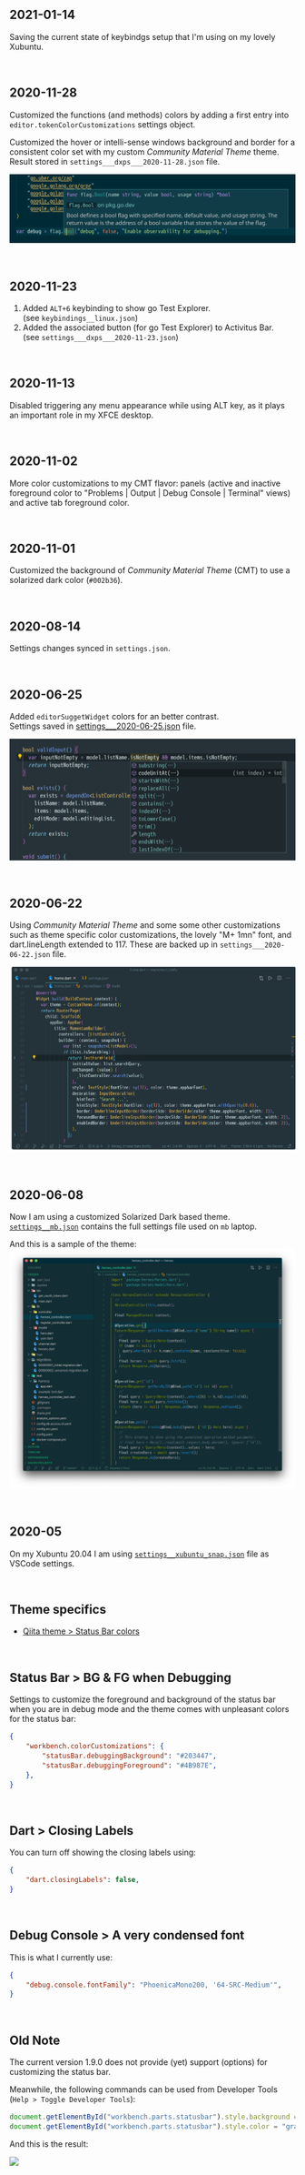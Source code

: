 


## 2021-01-14

Saving the current state of keybindgs setup that I'm using on my lovely Xubuntu.


<br/>

## 2020-11-28

Customized the functions (and methods) colors by adding a first entry into `editor.tokenColorCustomizations` settings object.

Customized the hover or intelli-sense windows background and border for a consistent color set with my custom _Community Material Theme_ theme. Result stored in `settings___dxps___2020-11-28.json` file.

![](./images/2020-11-28___doc_windows_bg_border.png)

<br/>

## 2020-11-23

1. Added `ALT+6` keybinding to show go Test Explorer.<br/>(see `keybindings__linux.json`)
1. Added the associated button (for go Test Explorer) to Activitus Bar.<br/>(see `settings___dxps___2020-11-23.json`)

<br/>

## 2020-11-13

Disabled triggering any menu appearance while using ALT key, as it plays an important role in my XFCE desktop.

<br/>

## 2020-11-02

More color customizations to my CMT flavor: panels (active and inactive foreground color to "Problems | Output | Debug Console | Terminal" views) and active tab foreground color.

<br/>

## 2020-11-01

Customized the background of _Community Material Theme_ (CMT) to use a solarized dark color (`#002b36`).

<br/>

## 2020-08-14

Settings changes synced in `settings.json`.

<br/>

## 2020-06-25


Added `editorSuggetWidget` colors for an better contrast.<br/>
Settings saved in [settings___2020-06-25.json](./settings___2020-06-25.json) file.

![sample](./images/2020-06-25_editorSuggestWidget_colors.png)



<br/>

## 2020-06-22

Using _Community Material Theme_ and some some other customizations such as theme specific color customizations, the lovely "M+ 1mn" font, and dart.lineLength extended to 117. These are backed up in `settings___2020-06-22.json` file.

![Sample screenshot](./images/2020-06-22_23h55m.png)



<br/>

## 2020-06-08

Now I am using a customized Solarized Dark based theme.<br/>
[`settings__mb.json`](./settings__mb.json) contains the full settings file used on `mb` laptop.

And this is a sample of the theme:
![my custom Solarized Dark](./images/my_custom_solarized_dark.png)


<br/>

## 2020-05

On my Xubuntu 20.04 I am using [`settings__xubuntu_snap.json`](./settings__xubuntu_snap.json) file as VSCode settings.


<br/>

## Theme specifics

- [Qiita theme > Status Bar colors](qiita_theme.md)

<br/>

## Status Bar > BG & FG when Debugging

Settings to customize the foreground and background of the status bar when you are in debug mode and the theme comes with unpleasant colors for the status bar:

```json
{
    "workbench.colorCustomizations": {
        "statusBar.debuggingBackground": "#203447",
        "statusBar.debuggingForeground": "#4B987E",
    },
}
```



<br/>

## Dart > Closing Labels

You can turn off showing the closing labels using:
```json
{
    "dart.closingLabels": false,
}
```



<br/>

## Debug Console > A very condensed font

This is what I currently use:
```json
{
    "debug.console.fontFamily": "PhoenicaMono200, '64-SRC-Medium'",
}
```



<br/>

## Old Note

The current version 1.9.0 does not provide (yet) support (options) for customizing the status bar.

Meanwhile, the following commands can be used from Developer Tools (`Help > Toggle Developer Tools`):
```javascript
document.getElementById("workbench.parts.statusbar").style.background = "#333"
document.getElementById("workbench.parts.statusbar").style.color = "gray"
```
And this is the result:

![](https://github.com/visvadw/design-assets/raw/master/vscode/images/statusbar-custom-dark-1.png)

